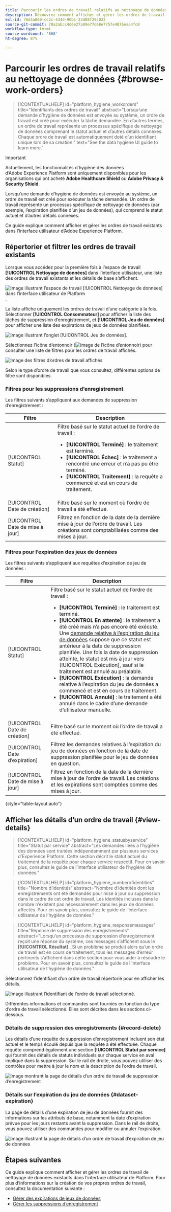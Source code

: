 ```yaml
---
title: Parcourir les ordres de travail relatifs au nettoyage de données
description: Découvrez comment afficher et gérer les ordres de travail de nettoyage de données existants dans l’interface utilisateur d’Adobe Experience Platform.
exl-id: 76d4a809-cc2c-434d-90b1-23d88f29c022
source-git-commit: 70a2abcc4d6e27a89e77d68e7757e4876eaa4fc0
workflow-type: tm+mt
source-wordcount: '868'
ht-degree: 87%

---
```


# Parcourir les ordres de travail relatifs au nettoyage de données {#browse-work-orders}

>[!CONTEXTUALHELP]
>id="platform_hygiene_workorders"
>title="Identifiants des ordres de travail"
>abstract="Lorsqu’une demande d’hygiène de données est envoyée au système, un ordre de travail est créé pour exécuter la tâche demandée. En d’autres termes, un ordre de travail représente un processus spécifique de nettoyage de données comprenant le statut actuel et d’autres détails connexes. Chaque ordre de travail est automatiquement doté d’un identifiant unique lors de sa création."
>text="See the data hygiene UI guide to learn more."

>[!IMPORTANT]
>
>Actuellement, les fonctionnalités d’hygiène des données d’Adobe Experience Platform sont uniquement disponibles pour les organisations qui ont acheté **Adobe Healthcare Shield** ou **Adobe Privacy &amp; Security Shield**.

Lorsqu’une demande d’hygiène de données est envoyée au système, un ordre de travail est créé pour exécuter la tâche demandée. Un ordre de travail représente un processus spécifique de nettoyage de données (par exemple, l’expiration planifiée d’un jeu de données), qui comprend le statut actuel et d’autres détails connexes.

Ce guide explique comment afficher et gérer les ordres de travail existants dans l’interface utilisateur d’Adobe Experience Platform.

## Répertorier et filtrer les ordres de travail existants

Lorsque vous accédez pour la première fois à l’espace de travail **[!UICONTROL Nettoyage de données]** dans l’interface utilisateur, une liste des ordres de travail existants et les détails de base s’affichent.

![Image illustrant l’espace de travail [!UICONTROL Nettoyage de données] dans l’interface utilisateur de Platform](../images/ui/browse/work-order-list.png).

La liste affiche uniquement les ordres de travail d’une catégorie à la fois. Sélectionner **[!UICONTROL Consommateur]** pour afficher la liste des tâches de suppression d’enregistrement, et **[!UICONTROL Jeu de données]** pour afficher une liste des expirations de jeux de données planifiées.

![Image illustrant l’onglet [!UICONTROL Jeu de données]](../images/ui/browse/dataset-tab.png).

Sélectionnez l’icône d’entonnoir (![image de l’icône d’entonnoir](../images/ui/browse/funnel-icon.png)) pour consulter une liste de filtres pour les ordres de travail affichés.

![Image des filtres d’ordres de travail affichés](../images/ui/browse/filters.png)

Selon le type d’ordre de travail que vous consultez, différentes options de filtre sont disponibles.

### Filtres pour les suppressions d’enregistrement

Les filtres suivants s’appliquent aux demandes de suppression d’enregistrement :

| Filtre | Description |
| --- | --- |
| [!UICONTROL Statut] | Filtre basé sur le statut actuel de l’ordre de travail :<ul><li>**[!UICONTROL Terminé]** : le traitement est terminé.</li><li>**[!UICONTROL Échec]** : le traitement a rencontré une erreur et n’a pas pu être terminé.</li><li>**[!UICONTROL Traitement]** : la requête a commencé et est en cours de traitement.</li></ul> |
| [!UICONTROL Date de création] | Filtre basé sur le moment où l’ordre de travail a été effectué. |
| [!UICONTROL Date de mise à jour] | Filtrez en fonction de la date de la dernière mise à jour de l’ordre de travail. Les créations sont comptabilisées comme des mises à jour. |

### Filtres pour l’expiration des jeux de données

Les filtres suivants s’appliquent aux requêtes d’expiration de jeu de données :

| Filtre | Description |
| --- | --- |
| [!UICONTROL Statut] | Filtre basé sur le statut actuel de l’ordre de travail :<ul><li>**[!UICONTROL Terminé]** : le traitement est terminé.</li><li>**[!UICONTROL En attente]** : le traitement a été créé mais n’a pas encore été exécuté. Une [demande relative à l’expiration du jeu de données](./dataset-expiration.md) suppose que ce statut est antérieur à la date de suppression planifiée. Une fois la date de suppression atteinte, le statut est mis à jour vers [!UICONTROL Exécution], sauf si le traitement est annulé au préalable.</li><li>**[!UICONTROL Exécution]** : la demande relative à l’expiration du jeu de données a commencé et est en cours de traitement.</li><li>**[!UICONTROL Annulé]** : le traitement a été annulé dans le cadre d’une demande d’utilisateur manuelle.</li></ul> |
| [!UICONTROL Date de création] | Filtre basé sur le moment où l’ordre de travail a été effectué. |
| [!UICONTROL Date d’expiration] | Filtrez les demandes relatives à l’expiration du jeu de données en fonction de la date de suppression planifiée pour le jeu de données en question. |
| [!UICONTROL Date de mise à jour] | Filtrez en fonction de la date de la dernière mise à jour de l’ordre de travail. Les créations et les expirations sont comptées comme des mises à jour. |

{style=&quot;table-layout:auto&quot;}

## Afficher les détails d’un ordre de travail {#view-details}

>[!CONTEXTUALHELP]
>id="platform_hygiene_statusbyservice"
>title="Statut par service"
>abstract="Les demandes liées à l’hygiène des données sont traitées indépendamment par plusieurs services d’Experience Platform. Cette section décrit le statut actuel du traitement de la requête pour chaque service respectif. Pour en savoir plus, consultez le guide de l’interface utilisateur de l’hygiène de données."

>[!CONTEXTUALHELP]
>id="platform_hygiene_numberofidentities"
>title="Nombre d’identités"
>abstract="Nombre d’identités dont les enregistrements ont été demandés pour mise à jour ou suppression dans le cadre de cet ordre de travail. Les identités incluses dans le nombre n’existent pas nécessairement dans les jeux de données affectés. Pour en savoir plus, consultez le guide de l’interface utilisateur de l’hygiène de données."

>[!CONTEXTUALHELP]
>id="platform_hygiene_responsemessages"
>title="Réponse de suppression des enregistrements"
>abstract="Lorsqu’un processus de suppression d’enregistrement reçoit une réponse du système, ces messages s’affichent sous le **[!UICONTROL Résultat]** . Si un problème se produit alors qu’un ordre de travail est en cours de traitement, tous les messages d’erreur pertinents s’affichent dans cette section pour vous aider à résoudre le problème. Pour en savoir plus, consultez le guide de l’interface utilisateur de l’hygiène de données."

Sélectionnez l’identifiant d’un ordre de travail répertorié pour en afficher les détails.

![Image illustrant l’identifiant de l’ordre de travail sélectionné](../images/ui/browse/select-work-order.png).

Différentes informations et commandes sont fournies en fonction du type d’ordre de travail sélectionné. Elles sont décrites dans les sections ci-dessous.

### Détails de suppression des enregistrements {#record-delete}

Les détails d’une requête de suppression d’enregistrement incluent son état actuel et le temps écoulé depuis que la requête a été effectuée. Chaque requête comprend également une section **[!UICONTROL Statut par service]** qui fournit des détails de statuts individuels sur chaque service en aval impliqué dans la suppression. Sur le rail de droite, vous pouvez utiliser des contrôles pour mettre à jour le nom et la description de l’ordre de travail.

![Image montrant la page de détails d’un ordre de travail de suppression d’enregistrement](../images/ui/browse/record-delete-details.png)

### Détails sur l’expiration du jeu de données {#dataset-expiration}

La page de détails d’une expiration de jeu de données fournit des informations sur les attributs de base, notamment la date d’expiration prévue pour les jours restants avant la suppression. Dans le rail de droite, vous pouvez utiliser des commandes pour modifier ou annuler l’expiration.

![Image illustrant la page de détails d’un ordre de travail d’expiration de jeu de données](../images/ui/browse/ttl-details.png)

## Étapes suivantes

Ce guide explique comment afficher et gérer les ordres de travail de nettoyage de données existants dans l’interface utilisateur de Platform. Pour plus d’informations sur la création de vos propres ordres de travail, consultez la documentation suivante :

* [Gérer des expirations de jeux de données](./dataset-expiration.md)
* [Gérer les suppressions d’enregistrement](./record-delete.md)
